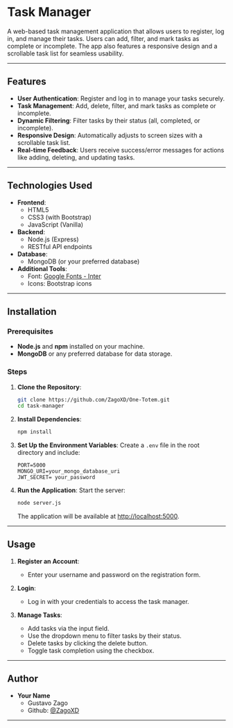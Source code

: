 
# Task Manager

A web-based task management application that allows users to register, log in, and manage their tasks. Users can add, filter, and mark tasks as complete or incomplete. The app also features a responsive design and a scrollable task list for seamless usability.

---

## Features

- **User Authentication**: Register and log in to manage your tasks securely.
- **Task Management**: Add, delete, filter, and mark tasks as complete or incomplete.
- **Dynamic Filtering**: Filter tasks by their status (all, completed, or incomplete).
- **Responsive Design**: Automatically adjusts to screen sizes with a scrollable task list.
- **Real-time Feedback**: Users receive success/error messages for actions like adding, deleting, and updating tasks.

---

## Technologies Used

- **Frontend**:
  - HTML5
  - CSS3 (with Bootstrap)
  - JavaScript (Vanilla)
- **Backend**:
  - Node.js (Express)
  - RESTful API endpoints
- **Database**:
  - MongoDB (or your preferred database)
- **Additional Tools**:
  - Font: [Google Fonts - Inter](https://fonts.google.com/specimen/Inter)
  - Icons: Bootstrap icons

---

## Installation

### Prerequisites
- **Node.js** and **npm** installed on your machine.
- **MongoDB** or any preferred database for data storage.

### Steps
1. **Clone the Repository**:
   ```bash
   git clone https://github.com/ZagoXD/One-Totem.git
   cd task-manager
   ```

2. **Install Dependencies**:
   ```bash
   npm install
   ```

3. **Set Up the Environment Variables**:
   Create a `.env` file in the root directory and include:
   ```env
   PORT=5000
   MONGO_URI=your_mongo_database_uri
   JWT_SECRET= your_password
   ```

4. **Run the Application**:
   Start the server:
   ```bash
   node server.js
   ```
   The application will be available at [http://localhost:5000](http://localhost:5000).

---

## Usage

1. **Register an Account**:
   - Enter your username and password on the registration form.

2. **Login**:
   - Log in with your credentials to access the task manager.

3. **Manage Tasks**:
   - Add tasks via the input field.
   - Use the dropdown menu to filter tasks by their status.
   - Delete tasks by clicking the delete button.
   - Toggle task completion using the checkbox.

---

## Author

- **Your Name**  
  - Gustavo Zago
  - Github: [@ZagoXD](https://github.com/ZagoXD)  

---

